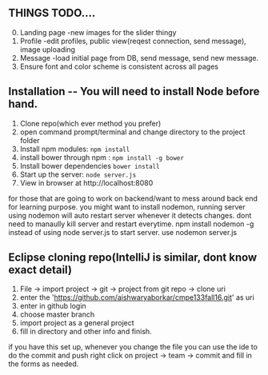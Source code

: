 ## THINGS TODO....
0. Landing page
    -new images for the slider thingy
1. Profile
    -edit profiles, public view(reqest connection, send message), image uploading
2. Message
    -load initial page from DB, send message, send new message.
3. Ensure font and color scheme is consistent across all pages


## Installation -- You will need to install Node before hand.
1. Clone repo(which ever method you prefer)
2. open command prompt/terminal and change directory to the project folder
3. Install npm modules: `npm install`
4. install bower through npm : `npm install -g bower`
5. Install bower dependencies `bower install`
6. Start up the server: `node server.js`
7. View in browser at http://localhost:8080

for those that are going to work on backend/want to mess around back end for learning purpose.
you might want to install nodemon, running server using nodemon will auto restart server whenever it detects changes.
dont need to manaully kill server and restart everytime.
npm install nodemon -g
instead of using node server.js to start server. use nodemon server.js


## Eclipse cloning repo(IntelliJ is similar, dont know exact detail)
1. File -> import project -> git -> project from git repo -> clone uri
2. enter the 'https://github.com/aishwaryaborkar/cmpe133fall16.git' as uri
3. enter in github login
4. choose master branch
5. import project as a general project
6. fill in directory and other info and finish.


if you have this set up, whenever you change the file you can use the ide to do the commit and push
right click on project -> team -> commit and fill in the forms as needed.
